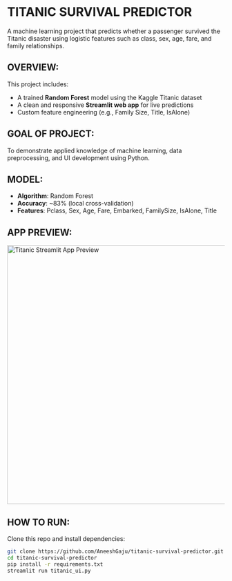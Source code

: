 # TITANIC SURVIVAL PREDICTOR

A machine learning project that predicts whether a passenger survived the Titanic disaster using logistic features such as class, sex, age, fare, and family relationships.

##  OVERVIEW:
This project includes:
- A trained **Random Forest** model using the Kaggle Titanic dataset
- A clean and responsive **Streamlit web app** for live predictions
- Custom feature engineering (e.g., Family Size, Title, IsAlone)

##  GOAL OF PROJECT:
To demonstrate applied knowledge of machine learning, data preprocessing, and UI development using Python.

##  MODEL:
- **Algorithm**: Random Forest
- **Accuracy**: ~83% (local cross-validation)
- **Features**: Pclass, Sex, Age, Fare, Embarked, FamilySize, IsAlone, Title

##  APP PREVIEW:
<img src="preview.gif" alt="Titanic Streamlit App Preview" width="600"/>

##  HOW TO RUN:

Clone this repo and install dependencies:
```bash
git clone https://github.com/AneeshGaju/titanic-survival-predictor.git
cd titanic-survival-predictor
pip install -r requirements.txt
streamlit run titanic_ui.py
